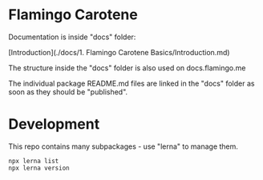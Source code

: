 # Flamingo Carotene

Documentation is inside "docs" folder:

[Introduction](./docs/1. Flamingo Carotene Basics/Introduction.md)

The structure inside the "docs" folder is also used on docs.flamingo.me

The individual package README.md files are linked in the "docs" folder as soon as they should be "published".

# Development
This repo contains many subpackages - use "lerna" to manage them.
```
npx lerna list
npx lerna version
```
